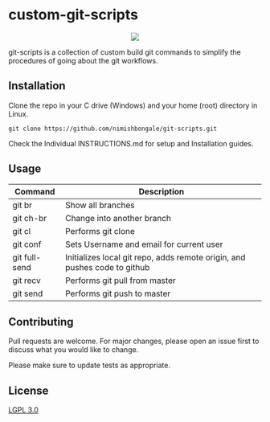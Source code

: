 # custom-git-scripts

<p align="center">
<img src="https://i.ibb.co/82rTdx3/gitscripts.png">
</p>


git-scripts is a collection of custom build git commands to simplify the procedures of going about the git workflows.

## Installation

Clone the repo in your C drive (Windows) and your home (root) directory in Linux.

```git
git clone https://github.com/nimishbongale/git-scripts.git
```

Check the Individual INSTRUCTIONS.md for setup and Installation guides. 

## Usage

| Command  | Description |
| ------------- | ------------- |
| git br  | Show all branches |
| git ch-br | Change into another branch  |
| git cl | Performs git clone |
| git conf | Sets Username and email for current user |
| git full-send | Initializes local git repo, adds remote origin, and pushes code to github |
| git recv | Performs git pull from master |
| git send | Performs git push to master |

## Contributing
Pull requests are welcome. For major changes, please open an issue first to discuss what you would like to change.

Please make sure to update tests as appropriate.

## License
[LGPL 3.0](https://opensource.org/licenses/lgpl-3.0.html)
